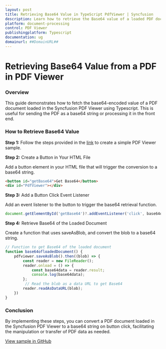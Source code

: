 ```yaml
---
layout: post
title: Retrieving Base64 Value in TypeScript PdfViewer | Syncfusion
description: Learn how to retrieve the Base64 value of a loaded PDF document in the Syncfusion Typescript Pdfviewer control of Syncfusion Essential JS 2 and more.
platform: document-processing
control: PDF Viewer
publishingplatform: Typescript
documentation: ug
domainurl: ##DomainURL##
---
```


# Retrieving Base64 Value from a PDF in PDF Viewer

### Overview

This guide demonstrates how to fetch the base64-encoded value of a PDF document loaded in the Syncfusion PDF Viewer using Typescript. This is useful for sending the PDF as a base64 string or processing it in the front end.

### How to Retrieve Base64 Value

**Step 1:** Follow the steps provided in the [link](https://help.syncfusion.com/document-processing/pdf/pdf-viewer/javascript-es6/getting-started) to create a simple PDF Viewer sample.


**Step 2:** Create a Button in Your HTML File

Add a button element in your HTML file that will trigger the conversion to a base64 string.

```html
<button id="getBase64">Get Base64</button>
<div id="PdfViewer"></div>
```

**Step 3:** Add a Button Click Event Listener

Add an event listener to the button to trigger the base64 retrieval function.

```ts
document.getElementById('getBase64')?.addEventListener('click', base64ofloadedDocument);
```

**Step 4:** Retrieve Base64 of the Loaded Document

Create a function that uses saveAsBlob, and convert the blob to a base64 string.

```ts
// Function to get Base64 of the loaded document
function base64ofloadedDocument() {
    pdfviewer.saveAsBlob().then((blob) => {
        const reader = new FileReader();
        reader.onload = () => {
            const base64data = reader.result;
            console.log(base64data);
        };
         // Read the blob as a data URL to get Base64
        reader.readAsDataURL(blob);
    })
}
```
### Conclusion

By implementing these steps, you can convert a PDF document loaded in the Syncfusion PDF Viewer to a base64 string on button click, facilitating the manipulation or transfer of PDF data as needed.

[View sample in GitHub](https://github.com/SyncfusionExamples/typescript-pdf-viewer-examples/tree/master/How%20to)